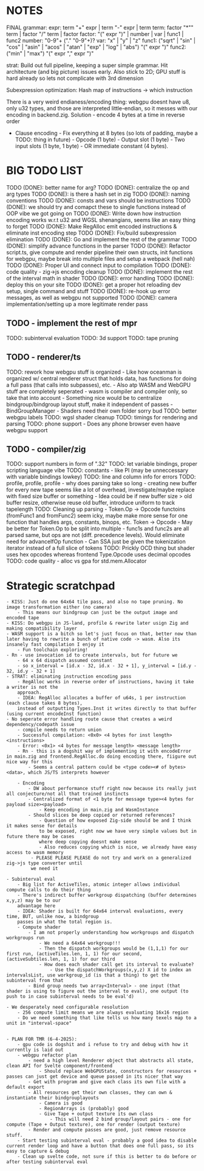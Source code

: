 # NOTES

FINAL grammar:
expr: term "+" expr | term "-" expr | term
term: factor "*"" term | factor "/" term | factor
factor: "(" expr ")" | number | var | func1 | func2
number: "0-9"+ ("." "0-9"+)?
var: "x" | "y" | "z"
func1: ("sqrt" | "sin" | "cos" | "asin" | "acos" | "atan" | "exp" | "log" | "abs") "(" expr ")"
func2: ("min" | "max") "(" expr "," expr ")"

strat: Build out full pipeline, keeping a super simple grammar. Hit architecture (and big picture) 
issues early. Also stick to 2D; GPU stuff is hard already so lets not complicate with 3rd dimension

Subexpression optimization: Hash map of instructions -> which instruction
    
There is a very weird endianess/encoding thing: webgpu doesnt have u8, only u32 types, and those
are interpreted little-endian, so it messes with our encoding in backend.zig. Solution - encode 4
bytes at a time in reverse order

- Clause encoding
        - Fix everything at 8 bytes (so lots of padding, maybe a TODO: thing in future)
        - Opcode (1 byte)
        - Output slot (1 byte)
        - Two input slots (1 byte, 1 byte)
        - OR immediate constant (4 bytes).

# BIG TODO LIST

TODO (DONE): better name for arg?
TODO (DONE): centralize the op and arg types
TODO (DONE): is there a hash set in zig
TODO (DONE): naming conventions
TODO (DONE): consts and vars should be instructions
TODO (DONE): we should try and comapct these to single functions instead of OOP vibe we got going on
TODO (DONE): Write down how instruction encoding works w.r.t u32 and WGSL shenangians, seems like an easy thing to forget
TODO (DONE): Make RegAlloc emit encoded instructions & eliminate inst encoding step
TODO (DONE): Fix/build subexpression elimination
TODO (DONE): Go and implement the rest of the grammar
TODO (DONE): simplify advance functions in the parser
TODO (DONE): Refactor script.ts, give compute and render pipeline their own structs, init functions for webgpu, maybe break into multiple files and setup a webpack (hell nah)
TODO (DONE): Proper UI and connect input to compilation
TODO (DONE): code quality - zig->js encoding cleanup
TODO (DONE): implement the rest of the interval math in shader
TODO (DONE): error handling
TODO (DONE): deploy this on your site
TODO (DONE): get a proper hot reloading dev setup, single command and stuff
TODO (DONE): re-hook up error messages, as well as webgpu not supported
TODO (DONE): camera implementation/setting up a more legitimate render pass

## TODO - implement the rest of mpr
TODO: subinterval evaluation
TODO: 3d support
TODO: tape pruning

## TODO - renderer/ts
TODO: rework how webgpu stuff is organized
    - Like how oceanman is organized w/ central renderer struct that holds data, has functions
    for doing a full pass (that calls into subpasses), etc.
    - Also atp WASM and WebGPU stuff are completely seperated - wasm is compiler and compiler only, so take that into account
    - Something nice would be to centralize bindgroup/bindgroup layout stuff, make it independent of passes - BindGroupManager
    - Shaders need their own folder sorry bud
TODO: better webgpu labels
TODO: wgsl shader cleanup
TODO: timings for rendering and parsing
TODO: phone support
    - Does any phone browser even haave webgpu support

## TODO - compiler/zig
TODO: support numbers in form of ".32"
TODO: let variable bindings, proper scripting language vibe
TODO: constants - like PI (may be unneccessary with variable bindings lowkey)
TODO: line and column info for errors
TODO: profile, profile, profile
    - why does parsing take so long
    - creating new buffer for every new tape seems like a lot of overhead, investigate/maybe replace with fixed size buffer or something
        - Idea could be if new buffer size > old buffer resize, otherwise reuse old buffer, introduce uniform to track tapelength
TODO: Cleaning up parsing
    - Token.Op -> Opcode functoins (fromFunc1 and fromFunc2) seem icky, maybe make more sense for one
    function that handles args, constants, binops, etc. Token -> Opcode
    - May be better for Token.Op to be split into multiple - func1s and func2s are all parsed same,
    but ops are not (diff. precedence levels). Would eliminate need for advanceIfOp function
    - Can SSA just be given the tokenization iterator instead of a full slice of tokens
TODO: Prickly OCD thing but shader uses hex opcodes whereas frontend Type.Opcode uses decimal opcodes
TODO: code quality - alloc vs gpa for std.mem.Allocator

# Strategic scratchpad
    - KISS: Just do one 64x64 tile pass, and also no tape pruning. No image transformation either (no camera) 
        - This means our bindgroup can just be the output image and encoded tape
    - KISS: Do webgpu in JS-land, profile & rewrite later usign Zig and making compatibility layer
    - WASM support is a bitch so let's just focus on that, better now than later having to rewrite a bunch of native code -> wasm. Also its insanely fast compilation I enjoy it
        - Fun toolchain exploring!
    - Rn - use invocation id to create intervals, but for future we
        - 64 x 64 dispatch assumed constant
        - so x_interval = [id.x - 32, id.x - 32 + 1], y_interval = [id.y - 32, id.y - 32 + 1]
    - STRAT: eliminating instruction encoding pass
        - RegAlloc works in reverse order of instructions, having it take a writer is not the
        approach.
        - IDEA: RegAlloc allocates a buffer of u64s, 1 per instruction (each clause takes 8 bytes),
        instead of outputting Types.Inst it writes directly to that buffer (using current encodeInst function)
    - No seperate error handling route cause that creates a weird dependency/codepath issue
        - compile needs to return union
        - Successful compilation: <0x0> <4 bytes for inst length> <instructions>
        - Error: <0x1> <4 bytes for message length> <message length>
        - Rn - this is a dogshit way of implementing it with encodeError in main.zig and frontend.RegAlloc.do doing encoding there, fiigure out nice way for this
            - Seems a central pattern could be <type code><# of bytes><data>, which JS/TS interprets however

        - Encoding 
            - DW about performance stuff right now because its really just all conjecture/not all that trained instincts
            - Centralized format of <1 byte for message type><4 bytes for payload size><payload>
                - Keep encoding in main.zig and WasmInstance
            - Should slices be deep copied or returned references?
                - Question of how exposed Zig-side should be and I think it makes sense for details 
                to be exposed, right now we have very simple values but in future there may be cases
                where deep copying doesnt make sense
                - Also reduces copying which is nice, we already have easy access to wasm memory 
             - PLEASE PLEASE PLEASE do not try and work on a generalized zig->js type converter until 
             we need it
    
    - Subinterval eval
        - Big list for ActiveTiles, atomic integer allows individual compute calls to do their thing
        - There's indirect buffer workgroup dispatching (buffer determines x,y,z) may be to our
        advantage here
        - IDEA: Shader is built for 64x64 interval evaluations, every time, BUT, unlike now, a bindgroup
        passes in what the total region is.
        - Compute shader
            - I am not properly understanding how workgroups and dispatch workgroups run
                - We need a 64x64 workgroup!!!
                - Then the dispatch workgroups would be (1,1,1) for our first run, (activeTiles.len, 1, 1) for our second, (activeSubtiles.len, 1, 1) for our third
                - How does each shader call get its interval to evaluate?
                    - Use the dispatchWorkgroups(x,y,z) X id to index an intervalsList, use workgroup_id (is that a thing) to get the subinterval from that
            - Bind group needs two array<Interval> - one input (that shader is using to figure out the interval to eval), one output (to push to in case subinterval needs to be eval'd)

    - We desperately need configurable resolution
        - 256 compute limit means we are always evaluating 16x16 region
        - Do we need something that like tells us how many texels map to a unit in "interval-space"
        

    - PLAN FOR TMR (6-4-2025):
        - gpu code is dogshit and i refuse to try and debug with how it currently is laid out
        - webgpu refactor plan
            - need a high level Renderer object that abstracts all state, clean API for Svelte component/frontend
                - Should replace WebGPUState, constructors for resources + passes can just get device and queue passed in its nicer that way
            - Get with program and give each class its own file with a default export
            - All resources get their own classes, they can own & instantiate their bindgrouplayouts
                - Camera is good
                - RegionArrays is (probably) good
                - Give Tape + output texture its own class
                    - This will need 2 bind group/layout pairs - one for compute (Tape + Output texture), one for render (output texture)
            - Render and compute passes are good, just remove resource stuff.
        - Start testing subinterval eval - probably a good idea to disable current render loop and have a button that does one full pass, so its easy to capture & debug
        - Clean up svelte code, not sure if this is better to do before or after testing subinterval eval